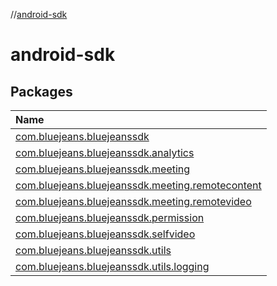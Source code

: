 //[android-sdk](index.md)



# android-sdk  


## Packages  
  
| Name                                                                                                                                                                                                               |
|:-------------------------------------------------------------------------------------------------------------------------------------------------------------------------------------------------------------------|
| <a name="com.bluejeans.bluejeanssdk////PointingToDeclaration/"></a>[com.bluejeans.bluejeanssdk](android-sdk/com.bluejeans.bluejeanssdk/index.md)                                                                   |
| <a name="com.bluejeans.bluejeanssdk.analytics////PointingToDeclaration/"></a>[com.bluejeans.bluejeanssdk.analytics](android-sdk/com.bluejeans.bluejeanssdk.analytics/index.md)                                     |
| <a name="com.bluejeans.bluejeanssdk.meeting////PointingToDeclaration/"></a>[com.bluejeans.bluejeanssdk.meeting](android-sdk/com.bluejeans.bluejeanssdk.meeting/index.md)                                           |
| <a name="com.bluejeans.bluejeanssdk.meeting.remotecontent////PointingToDeclaration/"></a>[com.bluejeans.bluejeanssdk.meeting.remotecontent](android-sdk/com.bluejeans.bluejeanssdk.meeting.remotecontent/index.md) |
| <a name="com.bluejeans.bluejeanssdk.meeting.remotevideo////PointingToDeclaration/"></a>[com.bluejeans.bluejeanssdk.meeting.remotevideo](android-sdk/com.bluejeans.bluejeanssdk.meeting.remotevideo/index.md)       |
| <a name="com.bluejeans.bluejeanssdk.permission////PointingToDeclaration/"></a>[com.bluejeans.bluejeanssdk.permission](android-sdk/com.bluejeans.bluejeanssdk.permission/index.md)                                  |
| <a name="com.bluejeans.bluejeanssdk.selfvideo////PointingToDeclaration/"></a>[com.bluejeans.bluejeanssdk.selfvideo](android-sdk/com.bluejeans.bluejeanssdk.selfvideo/index.md)                                     |
| <a name="com.bluejeans.bluejeanssdk.utils////PointingToDeclaration/"></a>[com.bluejeans.bluejeanssdk.utils](android-sdk/com.bluejeans.bluejeanssdk.utils/index.md)                                                 |
| <a name="com.bluejeans.bluejeanssdk.utils.logging////PointingToDeclaration/"></a>[com.bluejeans.bluejeanssdk.utils.logging](android-sdk/com.bluejeans.bluejeanssdk.utils.logging/index.md)                         |

